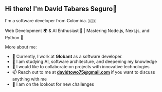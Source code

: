 ## Hi there! I'm David Tabares Seguro👋

I'm a software developer from Colombia. 🇨🇴

Web Development 🌍 & AI Enthusiast 🤖 | Mastering Node.js, Next.js, and Python 🐍

More about me:

- 🔭 Currently, I work at **Globant** as a software developer.
- 🌱 I am studying AI, software architecture, and deepening my knowledge
- 👯 I would like to collaborate on projects with innovative technologies
- 📫 Reach out to me at **davidtowo75@gmail.com** if you want to discuss anything with me
- 👀 I am on the lookout for new challenges
